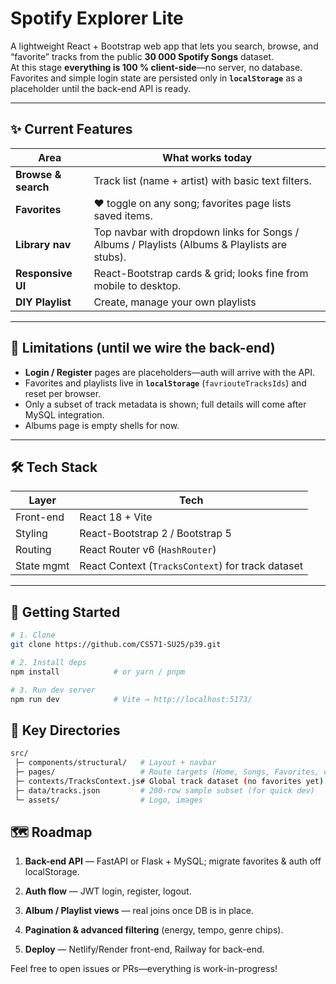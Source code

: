 # Spotify Explorer Lite

A lightweight React + Bootstrap web app that lets you search, browse, and
“favorite” tracks from the public **30 000 Spotify Songs** dataset.  
At this stage **everything is 100 % client-side**—no server, no database.  
Favorites and simple login state are persisted only in **`localStorage`** as a
placeholder until the back-end API is ready.

---

## ✨ Current Features
| Area | What works today |
|------|------------------|
| **Browse & search** | Track list (name + artist) with basic text filters. |
| **Favorites** | ♥ toggle on any song; favorites page lists saved items. |
| **Library nav** | Top navbar with dropdown links for Songs / Albums / Playlists (Albums & Playlists are stubs). |
| **Responsive UI** | React-Bootstrap cards & grid; looks fine from mobile to desktop. |
| **DIY Playlist** | Create, manage your own playlists |

---

## 🚧 Limitations (until we wire the back-end)

* **Login / Register** pages are placeholders—auth will arrive with the API.
* Favorites and playlists live in **`localStorage`** (`favriouteTracksIds`) and reset per browser.
* Only a subset of track metadata is shown; full details will come after MySQL
  integration.
* Albums page is empty shells for now.

---

## 🛠 Tech Stack

| Layer | Tech |
|-------|------|
| Front-end | React 18 + Vite |
| Styling | React-Bootstrap 2 / Bootstrap 5 |
| Routing | React Router v6 (`HashRouter`) |
| State mgmt | React Context (`TracksContext`) for track dataset |

---

## 🚀 Getting Started

```bash
# 1. Clone
git clone https://github.com/CS571-SU25/p39.git

# 2. Install deps
npm install            # or yarn / pnpm

# 3. Run dev server
npm run dev            # Vite → http://localhost:5173/
```

## 📂 Key Directories
```bash
src/
 ├─ components/structural/   # Layout + navbar
 ├─ pages/                   # Route targets (Home, Songs, Favorites, etc.)
 ├─ contexts/TracksContext.js# Global track dataset (no favorites yet)
 ├─ data/tracks.json         # 200-row sample subset (for quick dev)
 └─ assets/                  # Logo, images
```

## 🗺 Roadmap
1. **Back-end API** — FastAPI or Flask + MySQL;
migrate favorites & auth off localStorage.

2. **Auth flow** — JWT login, register, logout.

3. **Album / Playlist views** — real joins once DB is in place.

4. **Pagination & advanced filtering** (energy, tempo, genre chips).

5. **Deploy** — Netlify/Render front-end, Railway for back-end.

Feel free to open issues or PRs—everything is work-in-progress!
